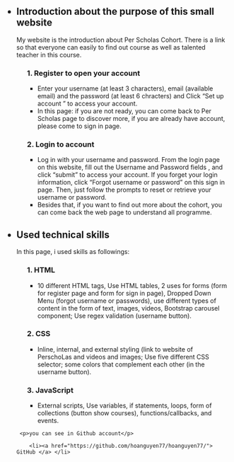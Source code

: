 <!DOCTYPE html>
<html>

<body>
	<main>
	<ul>	
     
<h2><li> Introduction about the purpose of this small website</li></h2> 
  <p>My website is the introduction about Per Scholas Cohort. There is a link so that everyone can easily to find out course as well as talented teacher in this course. </p>
<ol>
	   <h3>1.  Register to open your account</h3>
	   <ul>
		   <li>Enter your username (at least 3 characters), email (available email) and the password (at least 6 chracters) and Click “Set up account ” to access your account. </li>
		   <li>In this page: if you are not ready, you can come back to Per Scholas page to discover more, if you are already have account, please come to sign in page. </li>   
	   </ul>
	   <h3>2. Login to account</h3>
	   <ul>
		   <li>Log in with your username and password. From the login page on this website, fill out the Username and Password fields , and click “submit” to access your account. If you forget your login information, click “Forgot username or password” on this sign in page. Then, just follow the prompts to reset or retrieve your username or password.</li> 
		   <li>Besides that, if you want to find out more about the cohort, you can come back the web page to understand all programme.</li>
	   </ul>
</ol>
 <h2><li> Used technical skills </li></h2>
  <p> In this page, i used skills as followings:  </p>		
       <ol>
	   <h3>1.  HTML</h3>
	   <ul>
		   <li>10 different HTML tags, Use HTML tables, 2 uses for forms (form for register page and form for sign in page), Dropped Down Menu (forgot username or passwords), use different types of content in the form of text, images, videos, Bootstrap carousel component; Use regex validation (username button). </li>
	   </ul> 
	   <h3>2. CSS</h3> 
	       <ul>
		   <li>Inline, internal, and external styling (link to website of PerschoLas and videos and images; Use five different CSS selector; some colors that complement each other (in the username button).</li>   
	   </ul> 
    <h3>3. JavaScript</h3> 
          <ul>
		   <li>External scripts, Use variables, if statements, loops, form of collections (button show courses), functions/callbacks, and events.</li>  
	   </ul>
  </ol>

 
	 


   

  
	 <p>you can see in Github account</p>
  
	    <li><a href="https://github.com/hoanguyen77/hoanguyen77/"> GitHub </a> </li>
      
        


 </ul>
	
 
 </main>	
  

</body>

</html>
